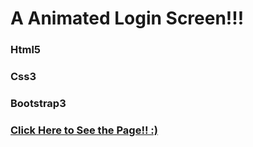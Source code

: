 # A Animated Login Screen!!!

### Html5

### Css3

### Bootstrap3

### [Click Here to See the Page!! :)](https://DARK-art108.github.io/)
